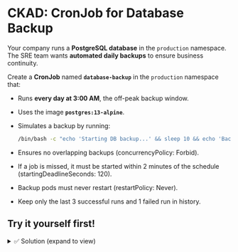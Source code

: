 # CKAD: CronJob for Database Backup

Your company runs a **PostgreSQL database** in the `production` namespace.  
The SRE team wants **automated daily backups** to ensure business continuity.  

Create a **CronJob** named **`database-backup`** in the `production` namespace that:  

- Runs **every day at 3:00 AM**, the off-peak backup window.  
- Uses the image **`postgres:13-alpine`**.  
- Simulates a backup by running:
  
  ```bash
  /bin/bash -c "echo 'Starting DB backup...' && sleep 10 && echo 'Backup complete at $(date)'"
  ```
  
- Ensures no overlapping backups (concurrencyPolicy: Forbid).
- If a job is missed, it must be started within 2 minutes of the schedule (startingDeadlineSeconds: 120).
- Backup pods must never restart (restartPolicy: Never).
- Keep only the last 3 successful runs and 1 failed run in history.


## Try it yourself first!

<details><summary>✅ Solution (expand to view)</summary>


```yaml
apiVersion: batch/v1
kind: CronJob
metadata:
  name: database-backup
  namespace: production
spec:
  schedule: "0 3 * * *"
  concurrencyPolicy: Forbid
  startingDeadlineSeconds: 120
  successfulJobsHistoryLimit: 3
  failedJobsHistoryLimit: 1
  jobTemplate:
    spec:
      template:
        spec:
          restartPolicy: Never
          containers:
          - name: db-backup
            image: postgres:13-alpine
            command:
            - /bin/bash
            - -c
            - |
              echo 'Starting DB backup...' && sleep 10 && echo "Backup complete at $(date)"
```

</details>
